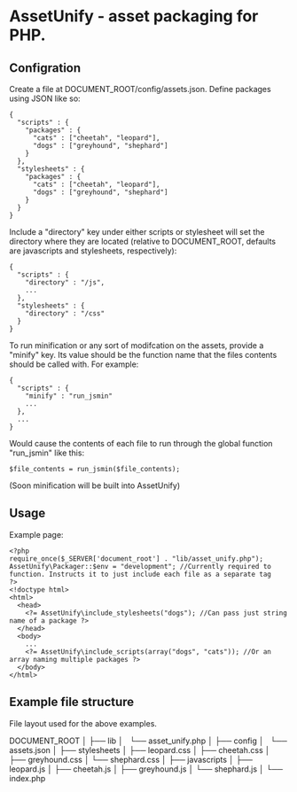 AssetUnify - asset packaging for PHP.
====================================

Configration
------------

Create a file at DOCUMENT_ROOT/config/assets.json.  Define packages using JSON like so:

    {
      "scripts" : {
        "packages" : {
          "cats" : ["cheetah", "leopard"],
          "dogs" : ["greyhound", "shephard"]
        }
      },
      "stylesheets" : {
        "packages" : {
          "cats" : ["cheetah", "leopard"],
          "dogs" : ["greyhound", "shephard"]
        }
      }
    }

Include a "directory" key under either scripts or stylesheet will set the directory where they are located (relative to DOCUMENT_ROOT, defaults are javascripts and stylesheets, respectively):

    {
      "scripts" : {
        "directory" : "/js",
        ...
      },
      "stylesheets" : {
        "directory" : "/css"
      }
    }

To run minification or any sort of modifcation on the assets, provide a "minify" key.  Its value should be the function name that the files contents should be called with. For example:

    {
      "scripts" : {
        "minify" : "run_jsmin"
        ...
      },
      ...
    }

Would cause the contents of each file to run through the global function "run_jsmin" like this:

    $file_contents = run_jsmin($file_contents);

(Soon minification will be built into AssetUnify)


Usage
-----

Example page:

    <?php
    require_once($_SERVER['document_root'] . "lib/asset_unify.php");
    AssetUnify\Packager::$env = "development"; //Currently required to function. Instructs it to just include each file as a separate tag
    ?>
    <!doctype html>
    <html>
      <head>
        <?= AssetUnify\include_stylesheets("dogs"); //Can pass just string name of a package ?>
      </head>
      <body>
        ...
        <?= AssetUnify\include_scripts(array("dogs", "cats")); //Or an array naming multiple packages ?>
      </body>
    </html>



Example file structure
----------------------

File layout used for the above examples.


  DOCUMENT_ROOT
  │
  ├── lib
  │   └── asset_unify.php
  │
  ├── config
  │   └── assets.json
  │
  ├── stylesheets
  │   ├── leopard.css
  │   ├── cheetah.css
  │   ├── greyhound.css
  │   └── shephard.css
  │
  ├── javascripts
  │   ├── leopard.js
  │   ├── cheetah.js
  │   ├── greyhound.js
  │   └── shephard.js
  │
  └── index.php

